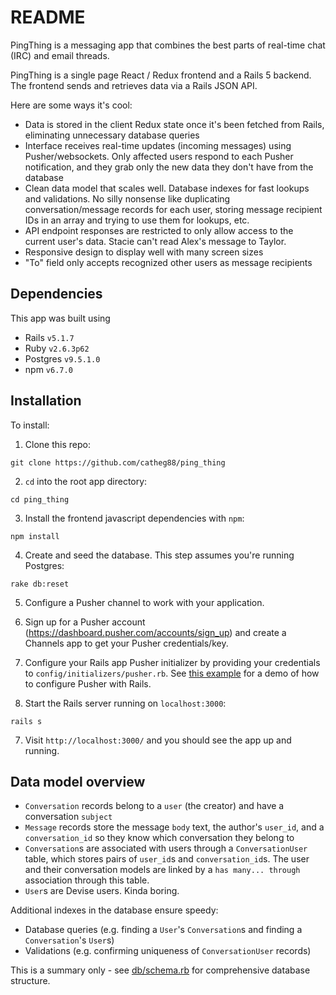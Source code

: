 # README

PingThing is a messaging app that combines the best parts of real-time chat (IRC) and email threads.

PingThing is a single page React / Redux frontend and a Rails 5 backend. The frontend sends and retrieves data via a Rails JSON API.

Here are some ways it's cool:
* Data is stored in the client Redux state once it's been fetched from Rails, eliminating unnecessary database queries
* Interface receives real-time updates (incoming messages) using Pusher/websockets. Only affected users respond to each Pusher notification, and they grab only the new data they don't have from the database
* Clean data model that scales well. Database indexes for fast lookups and validations. No silly nonsense like duplicating conversation/message records for each user, storing message recipient IDs in an array and trying to use them for lookups, etc.
* API endpoint responses are restricted to only allow access to the current user's data. Stacie can't read Alex's message to Taylor.
* Responsive design to display well with many screen sizes
* "To" field only accepts recognized other users as message recipients

## Dependencies
This app was built using
* Rails `v5.1.7`
* Ruby `v2.6.3p62`
* Postgres `v9.5.1.0`
* npm `v6.7.0`

## Installation
To install:
1. Clone this repo:

`git clone https://github.com/catheg88/ping_thing`

2. `cd` into the root app directory:

`cd ping_thing`

3. Install the frontend javascript dependencies with `npm`:

`npm install`

4. Create and seed the database. This step assumes you're running Postgres:

`rake db:reset`

5. Configure a Pusher channel to work with your application.
  1. Sign up for a Pusher account (https://dashboard.pusher.com/accounts/sign_up) and create a Channels app to get your Pusher credentials/key.
  2. Configure your Rails app Pusher initializer by providing your credentials to `config/initializers/pusher.rb`. See [this example](https://pusher.com/tutorials/online-presence-ruby-rails#realtime-service-with-pusher) for a demo of how to configure Pusher with Rails.

6. Start the Rails server running on `localhost:3000`:

`rails s`

7. Visit `http://localhost:3000/` and you should see the app up and running.

## Data model overview
* `Conversation` records belong to a `user` (the creator) and have a conversation `subject`
* `Message` records store the message `body` text, the author's `user_id`, and a `conversation_id` so they know which conversation they belong to
* `Conversation`s are associated with users through a `ConversationUser` table, which stores pairs of `user_id`s and `conversation_id`s. The user and their conversation models are linked by a `has many... through` association through this table.
* `User`s are Devise users. Kinda boring.

Additional indexes in the database ensure speedy:
* Database queries (e.g. finding a `User`'s `Conversation`s and finding a `Conversation`'s `User`s)
* Validations (e.g. confirming uniqueness of `ConversationUser` records)

This is a summary only - see [db/schema.rb](db/schema.rb) for comprehensive database structure.
